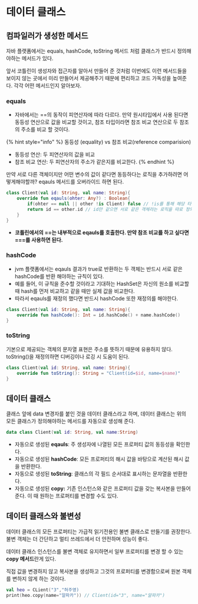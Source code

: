 # 데이터 클래스

## 컴파일러가 생성한 메서드

자바 플랫폼에서는 equals, hashCode, toString 메서드 처럼 클래스가 반드시 정의해야하는 메서드가 있다.

앞서 코틀린이 생성자와 접근자를 알아서 만들어 준 것처럼 이번에도 이런 메서드들을 보이지 않는 곳에서 미리 만들어서 제공해주기 때문에 편리하고 코드 가독성을 높여준다. 각각 어떤 메서드인지 알아보자.

### equals

* 자바에서는 ==의 동작이 피연산자에 따라 다르다. 만약 원시타입에서 사용 된다면 동등성 연산으로 값을 비교할 것이고, 참조 타입이라면 참조 비교 연산으로 두 참조의 주소를 비교 할 것이다.

{% hint style="info" %}
동등성 (equality) vs 참조 비교(reference comparision)

* 동등성 연산:  두 피연산자의 값을 비교
* 참조 비교 연산: 두 피연산자의 주소가 같은지를 비교한다.
{% endhint %}

만약 서로 다른 객체이지만 어떤 변수의 값이 같다면 동등하다는 로직을 추가하려면 어떻게해야할까? eqauls 메서드를 오버라이드 하면 된다.&#x20;

```kotlin
class Client(val id: String, val name: String){
    override fun eqauls(ohter: Any?) : Boolean{
        if(ohter == null || other !is Client) false // !is를 통해 해당 타입이 아닌지를 체크했다.
        return id == other.id // id만 같으면 서로 같은 객체라는 로직을 따로 정의했다.
    }
}
```

* **코틀린에서의 ==는 내부적으로 eqauls를 호출한다. 만약 참조 비교를 하고 싶다면 ===를 사용하면 된다.**&#x20;



### hashCode

* jvm 플랫폼에서는 eqauls 결과가 true로 반환하는 두 객체는 반드시 서로 같은 hashCode를 반환 해야하는 규칙이 있다.&#x20;
* 예를 들어, 이 규칙을 준수할 것이라고 기대하는 HashSet은 자신의 원소를 비교할 때 hash를 먼저 비교하고 같을 때만 실제 값을 비교한다.&#x20;
* 따라서 eqauls를 재정의 했다면 반드시 hashCode 또한 재정의를 해야한다.

```kotlin
class Client(val id: String, val name: String){
    override fun hashCode(): Int = id.hashCode() + name.hashCode()
}

```

### toString&#x20;

기본으로 제공되는 객체의 문자열 표현은 주소를 뜻하기 때문에 유용하지 않다. toString()을 재정의하면 디버깅이나 로깅 시 도움이 된다.&#x20;

```kotlin
class Client(val id: String, val name: String){
    override fun toString(): String = "Client(id=$id, name=$name)"
}

```

## 데이터 클래스&#x20;

클래스 앞에 data 변경자를 붙인 것을 데이터 클래스라고 하며, 데이터 클래스는 위의 모든 클래스가 정의해야하는 메서드를 자동으로 생성해 준다.

```kotlin
data class Client(val id: String, val name:String)
```

* 자동으로 생성된 **eqauls**: 주 생성자에 나열된 모든 프로퍼티 값의 동등성을 확인한다.&#x20;
* 자동으로 생성된 **hashCode**: 모든 프로퍼티의 해시 값을 바탕으로 계산된 해시 값을 반환한다.
* 자동으로 생성된 **toString**: 클래스의 각 필드 순서대로 표시하는 문자열을 반환한다.&#x20;
* 자동으로 생성된 **copy:** 기존 인스턴스와 같은 프로퍼티 값을 갖는 복사본을 만들어준다. 이 때 원하는 프로퍼티를 변경할 수도 있다.



## 데이터 클래스와 불변성&#x20;

데이터 클래스의 모든 프로퍼티는 가급적 읽기전용인 불변 클래스로 만들기를 권장한다. 불변 객체는 더 간단하고 멀티 쓰레드에서 더 안전하며 성능이 좋다.&#x20;

데이터 클래스 인스턴스를 불변 객체로 유지하면서 일부 프로퍼티를 변경 할 수 있는 **copy 메서드**란게 있다.

직접 값을 변경하지 않고 복사본을 생성하고 그것의 프로퍼티를 변경함으로써 원본 객체를 변하지 않게 하는 것이다.&#x20;

```kotlin
val heo = CLient("3","허주영)
print(heo.copy(name="알파카")) // Client(id="3", name="알파카")
```



